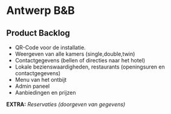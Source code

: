 Antwerp B&B
===========
Product Backlog
---------------

+ QR-Code voor de installatie.
+ Weergeven van alle kamers (single,double,twin)
+ Contactgegevens (bellen of directies naar het hotel)
+ Lokale bezienswaardigheden, restaurants (openingsuren en contactgegevens)
+ Menu van het ontbijt
+ Admin paneel
+ Aanbiedingen en prijzen

**EXTRA:**
*Reservaties (doorgeven van gegevens)*
